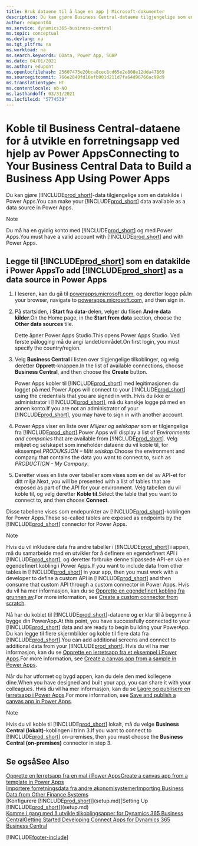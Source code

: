 ```yaml
---
title: Bruk dataene til å lage en app | Microsoft-dokumenter
description: Du kan gjøre Business Central-dataene tilgjengelige som en datakilde og angi en OData-URL-adresse til webtjenestene dine for å utvikle en forretningsapp ved hjelp av Power Apps.
author: edupont04
ms.service: dynamics365-business-central
ms.topic: conceptual
ms.devlang: na
ms.tgt_pltfrm: na
ms.workload: na
ms.search.keywords: OData, Power App, SOAP
ms.date: 04/01/2021
ms.author: edupont
ms.openlocfilehash: 25607473e20bca8cec8cd65e2e808e12dda47869
ms.sourcegitcommit: 766e2840fd16efb901d211d7fa64d96766ac99d9
ms.translationtype: HT
ms.contentlocale: nb-NO
ms.lasthandoff: 03/31/2021
ms.locfileid: "5774539"
---
```

# <a name="connecting-to-your-business-central-data-to-build-a-business-app-using-power-apps"></a><span data-ttu-id="2b8a4-103">Koble til Business Central-dataene for å utvikle en forretningsapp ved hjelp av Power Apps</span><span class="sxs-lookup"><span data-stu-id="2b8a4-103">Connecting to Your Business Central Data to Build a Business App Using Power Apps</span></span>

<span data-ttu-id="2b8a4-104">Du kan gjøre [!INCLUDE[prod_short](includes/prod_short.md)]-data tilgjengelige som en datakilde i Power Apps.</span><span class="sxs-lookup"><span data-stu-id="2b8a4-104">You can make your [!INCLUDE[prod_short](includes/prod_short.md)] data available as a data source in Power Apps.</span></span>  

> [!NOTE]  
> <span data-ttu-id="2b8a4-105">Du må ha en gyldig konto med [!INCLUDE[prod_short](includes/prod_short.md)] og med Power Apps.</span><span class="sxs-lookup"><span data-stu-id="2b8a4-105">You must have a valid account with [!INCLUDE[prod_short](includes/prod_short.md)] and with Power Apps.</span></span>  

## <a name="to-add-prod_short-as-a-data-source-in-power-apps"></a><span data-ttu-id="2b8a4-106">Legge til [!INCLUDE[prod_short](includes/prod_short.md)] som en datakilde i Power Apps</span><span class="sxs-lookup"><span data-stu-id="2b8a4-106">To add [!INCLUDE[prod_short](includes/prod_short.md)] as a data source in Power Apps</span></span>

1. <span data-ttu-id="2b8a4-107">I leseren, kan du gå til [powerapps.microsoft.com](https://powerapps.microsoft.com/), og deretter logge på.</span><span class="sxs-lookup"><span data-stu-id="2b8a4-107">In your browser, navigate to [powerapps.microsoft.com](https://powerapps.microsoft.com/), and then sign in.</span></span>
2. <span data-ttu-id="2b8a4-108">På startsiden, i **Start fra data**-delen, velger du flisen **Andre data kilder**.</span><span class="sxs-lookup"><span data-stu-id="2b8a4-108">On the Home page, in the **Start from data** section, choose the **Other data sources** tile.</span></span>  

    <span data-ttu-id="2b8a4-109">Dette åpner Power Apps Studio.</span><span class="sxs-lookup"><span data-stu-id="2b8a4-109">This opens Power Apps Studio.</span></span> <span data-ttu-id="2b8a4-110">Ved første pålogging må du angi landet/området.</span><span class="sxs-lookup"><span data-stu-id="2b8a4-110">On first login, you must specify the country/region.</span></span>  
3. <span data-ttu-id="2b8a4-111">Velg **Business Central** i listen over tilgjengelige tilkoblinger, og velg deretter **Opprett**-knappen.</span><span class="sxs-lookup"><span data-stu-id="2b8a4-111">In the list of available connections, choose **Business Central**, and then choose the **Create** button.</span></span>

    <span data-ttu-id="2b8a4-112">Power Apps kobler til [!INCLUDE[prod_short](includes/prod_short.md)] med legitimasjonen du logget på med.</span><span class="sxs-lookup"><span data-stu-id="2b8a4-112">Power Apps will connect to your [!INCLUDE[prod_short](includes/prod_short.md)] using the credentials that you are signed in with.</span></span> <span data-ttu-id="2b8a4-113">Hvis du ikke er administrator i [!INCLUDE[prod_short](includes/prod_short.md)], må du kanskje logge på med en annen konto.</span><span class="sxs-lookup"><span data-stu-id="2b8a4-113">If you are not an administrator of your [!INCLUDE[prod_short](includes/prod_short.md)], you may have to sign in with another account.</span></span>  

4. <span data-ttu-id="2b8a4-114">Power Apps viser en liste over *Miljøer og selskaper* som er tilgjengelige fra [!INCLUDE[prod_short](includes/prod_short.md)].</span><span class="sxs-lookup"><span data-stu-id="2b8a4-114">Power Apps will display a list of *Environments and companies* that are available from [!INCLUDE[prod_short](includes/prod_short.md)].</span></span> <span data-ttu-id="2b8a4-115">Velg miljøet og selskapet som inneholder dataene du vil koble til, for ekssempel *PRODUKSJON – Mitt selskap*.</span><span class="sxs-lookup"><span data-stu-id="2b8a4-115">Choose the environment and company that contains the data you want to connect to, such as *PRODUCTION - My Company*.</span></span>  

5. <span data-ttu-id="2b8a4-116">Deretter vises en liste over tabeller som vises som en del av API-et for ditt miljø.</span><span class="sxs-lookup"><span data-stu-id="2b8a4-116">Next, you will be presented with a list of tables that are exposed as part of the API for your environment.</span></span> <span data-ttu-id="2b8a4-117">Velg tabellen du vil koble til, og velg deretter **Koble til**.</span><span class="sxs-lookup"><span data-stu-id="2b8a4-117">Select the table that you want to connect to, and then choose **Connect**.</span></span>

<span data-ttu-id="2b8a4-118">Disse tabellene vises som endepunkter av [!INCLUDE[prod_short](includes/prod_short.md)]-koblingen for Power Apps.</span><span class="sxs-lookup"><span data-stu-id="2b8a4-118">These so-called tables are exposed as endpoints by the [!INCLUDE[prod_short](includes/prod_short.md)] connector for Power Apps.</span></span>  

> [!NOTE]
> <span data-ttu-id="2b8a4-119">Hvis du vil inkludere data fra andre tabeller i [!INCLUDE[prod_short](includes/prod_short.md)] i appen, må du samarbeide med en utvikler for å definere en egendefinert API i [!INCLUDE[prod_short](includes/prod_short.md)], og deretter forbruke denne tilpassede API-en via en egendefinert kobling i Power Apps.</span><span class="sxs-lookup"><span data-stu-id="2b8a4-119">If you want to include data from other tables in [!INCLUDE[prod_short](includes/prod_short.md)] in your app, then you must work with a developer to define a custom API in [!INCLUDE[prod_short](includes/prod_short.md)] and then consume that custom API through a custom connector in Power Apps.</span></span> <span data-ttu-id="2b8a4-120">Hvis du vil ha mer informasjon, kan du se [Opprette en egendefinert kobling fra grunnen av](/connectors/custom-connectors/define-blank).</span><span class="sxs-lookup"><span data-stu-id="2b8a4-120">For more information, see [Create a custom connector from scratch](/connectors/custom-connectors/define-blank).</span></span>  

<span data-ttu-id="2b8a4-121">Nå har du koblet til [!INCLUDE[prod_short](includes/prod_short.md)]-dataene og er klar til å begynne å bygge din PowerApp.</span><span class="sxs-lookup"><span data-stu-id="2b8a4-121">At this point, you have successfully connected to your [!INCLUDE[prod_short](includes/prod_short.md)] data and are ready to begin building your PowerApp.</span></span> <span data-ttu-id="2b8a4-122">Du kan legge til flere skjermbilder og koble til flere data fra [!INCLUDE[prod_short](includes/prod_short.md)].</span><span class="sxs-lookup"><span data-stu-id="2b8a4-122">You can add additional screens and connect to additional data from your [!INCLUDE[prod_short](includes/prod_short.md)].</span></span> <span data-ttu-id="2b8a4-123">Hvis du vil ha mer informasjon, kan du se [Opprette en lerretsapp fra et eksempel i Power Apps](/powerapps/maker/canvas-apps/open-and-run-a-sample-app).</span><span class="sxs-lookup"><span data-stu-id="2b8a4-123">For more information, see [Create a canvas app from a sample in Power Apps](/powerapps/maker/canvas-apps/open-and-run-a-sample-app).</span></span>  

<span data-ttu-id="2b8a4-124">Når du har utformet og bygd appen, kan du dele den med kollegene dine.</span><span class="sxs-lookup"><span data-stu-id="2b8a4-124">When you have designed and built your app, you can share it with your colleagues.</span></span> <span data-ttu-id="2b8a4-125">Hvis du vil ha mer informasjon, kan du se [Lagre og publisere en lerretsapp i Power Apps](/powerapps/maker/canvas-apps/save-publish-app).</span><span class="sxs-lookup"><span data-stu-id="2b8a4-125">For more information, see [Save and publish a canvas app in Power Apps](/powerapps/maker/canvas-apps/save-publish-app).</span></span>  

> [!NOTE]
> <span data-ttu-id="2b8a4-126">Hvis du vil koble til [!INCLUDE[prod_short](includes/prod_short.md)] lokalt, må du velge **Business Central (lokalt)**-koblingen i trinn 3.</span><span class="sxs-lookup"><span data-stu-id="2b8a4-126">If you want to connect to [!INCLUDE[prod_short](includes/prod_short.md)] on-premises, then you must choose the **Business Central (on-premises)** connector in step 3.</span></span>  

## <a name="see-also"></a><span data-ttu-id="2b8a4-127">Se også</span><span class="sxs-lookup"><span data-stu-id="2b8a4-127">See Also</span></span>

[<span data-ttu-id="2b8a4-128">Opprette en lerretsapp fra en mal i Power Apps</span><span class="sxs-lookup"><span data-stu-id="2b8a4-128">Create a canvas app from a template in Power Apps</span></span>](/powerapps/maker/canvas-apps/get-started-test-drive)  
[<span data-ttu-id="2b8a4-129">Importere forretningsdata fra andre økonomisystemer</span><span class="sxs-lookup"><span data-stu-id="2b8a4-129">Importing Business Data from Other Finance Systems</span></span>](across-import-data-configuration-packages.md)  
<span data-ttu-id="2b8a4-130">[Konfigurere [!INCLUDE[prod_short](includes/prod_short.md)]](setup.md)</span><span class="sxs-lookup"><span data-stu-id="2b8a4-130">[Setting Up [!INCLUDE[prod_short](includes/prod_short.md)]](setup.md)</span></span>  
[<span data-ttu-id="2b8a4-131">Komme i gang med å utvikle tilkoblingsapper for Dynamics 365 Business Central</span><span class="sxs-lookup"><span data-stu-id="2b8a4-131">Getting Started Developing Connect Apps for Dynamics 365 Business Central</span></span>](/dynamics365/business-central/dev-itpro/developer/devenv-develop-connect-apps)  


[!INCLUDE[footer-include](includes/footer-banner.md)]